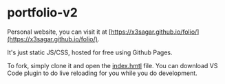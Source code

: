 # portfolio-v2

Personal website, you can visit it at [https://x3sagar.github.io/folio/](https://x3sagar.github.io/folio/).  

It's just static JS/CSS, hosted for free using Github Pages.

To fork, simply clone it and open the [index.hmtl](./index.html) file.  You can download VS Code plugin to do live reloading for you while you do development.
